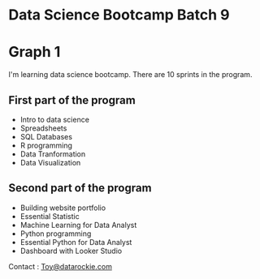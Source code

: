 # Data Science Bootcamp Batch 9

# Graph 1


I'm learning data science bootcamp. There are 10 sprints in the program.

## First part of the program

- Intro to data science
- Spreadsheets
- SQL Databases
- R programming
- Data Tranformation
- Data Visualization

## Second part of the program 
- Building website portfolio
- Essential Statistic
- Machine Learning for Data Analyst
- Python programming
- Essential Python for Data Analyst
- Dashboard with Looker Studio

Contact : Toy@datarockie.com
